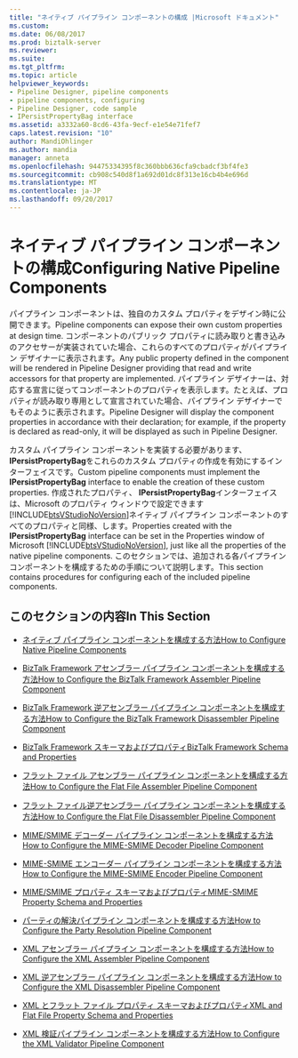 ```yaml
---
title: "ネイティブ パイプライン コンポーネントの構成 |Microsoft ドキュメント"
ms.custom: 
ms.date: 06/08/2017
ms.prod: biztalk-server
ms.reviewer: 
ms.suite: 
ms.tgt_pltfrm: 
ms.topic: article
helpviewer_keywords:
- Pipeline Designer, pipeline components
- pipeline components, configuring
- Pipeline Designer, code sample
- IPersistPropertyBag interface
ms.assetid: a3332a60-8cd6-43fa-9ecf-e1e54e71fef7
caps.latest.revision: "10"
author: MandiOhlinger
ms.author: mandia
manager: anneta
ms.openlocfilehash: 94475334395f8c360bbb636cfa9cbadcf3bf4fe3
ms.sourcegitcommit: cb908c540d8f1a692d01dc8f313e16cb4b4e696d
ms.translationtype: MT
ms.contentlocale: ja-JP
ms.lasthandoff: 09/20/2017
---
```

# <a name="configuring-native-pipeline-components"></a><span data-ttu-id="a4f8d-102">ネイティブ パイプライン コンポーネントの構成</span><span class="sxs-lookup"><span data-stu-id="a4f8d-102">Configuring Native Pipeline Components</span></span>
<span data-ttu-id="a4f8d-103">パイプライン コンポーネントは、独自のカスタム プロパティをデザイン時に公開できます。</span><span class="sxs-lookup"><span data-stu-id="a4f8d-103">Pipeline components can expose their own custom properties at design time.</span></span> <span data-ttu-id="a4f8d-104">コンポーネントのパブリック プロパティに読み取りと書き込みのアクセサーが実装されていた場合、これらのすべてのプロパティがパイプライン デザイナーに表示されます。</span><span class="sxs-lookup"><span data-stu-id="a4f8d-104">Any public property defined in the component will be rendered in Pipeline Designer providing that read and write accessors for that property are implemented.</span></span> <span data-ttu-id="a4f8d-105">パイプライン デザイナーは、対応する宣言に従ってコンポーネントのプロパティを表示します。たとえば、プロパティが読み取り専用として宣言されていた場合、パイプライン デザイナーでもそのように表示されます。</span><span class="sxs-lookup"><span data-stu-id="a4f8d-105">Pipeline Designer will display the component properties in accordance with their declaration; for example, if the property is declared as read-only, it will be displayed as such in Pipeline Designer.</span></span>  
  
 <span data-ttu-id="a4f8d-106">カスタム パイプライン コンポーネントを実装する必要があります、 **IPersistPropertyBag**をこれらのカスタム プロパティの作成を有効にするインターフェイスです。</span><span class="sxs-lookup"><span data-stu-id="a4f8d-106">Custom pipeline components must implement the **IPersistPropertyBag** interface to enable the creation of these custom properties.</span></span> <span data-ttu-id="a4f8d-107">作成されたプロパティ、 **IPersistPropertyBag**インターフェイスは、Microsoft のプロパティ ウィンドウで設定できます[!INCLUDE[btsVStudioNoVersion](../includes/btsvstudionoversion-md.md)]ネイティブ パイプライン コンポーネントのすべてのプロパティと同様、します。</span><span class="sxs-lookup"><span data-stu-id="a4f8d-107">Properties created with the **IPersistPropertyBag** interface can be set in the Properties window of Microsoft [!INCLUDE[btsVStudioNoVersion](../includes/btsvstudionoversion-md.md)], just like all the properties of the native pipeline components.</span></span> <span data-ttu-id="a4f8d-108">このセクションでは、追加される各パイプライン コンポーネントを構成するための手順について説明します。</span><span class="sxs-lookup"><span data-stu-id="a4f8d-108">This section contains procedures for configuring each of the included pipeline components.</span></span>  
  
## <a name="in-this-section"></a><span data-ttu-id="a4f8d-109">このセクションの内容</span><span class="sxs-lookup"><span data-stu-id="a4f8d-109">In This Section</span></span>  
  
-   [<span data-ttu-id="a4f8d-110">ネイティブ パイプライン コンポーネントを構成する方法</span><span class="sxs-lookup"><span data-stu-id="a4f8d-110">How to Configure Native Pipeline Components</span></span>](../core/how-to-configure-native-pipeline-components.md)  
  
-   [<span data-ttu-id="a4f8d-111">BizTalk Framework アセンブラー パイプライン コンポーネントを構成する方法</span><span class="sxs-lookup"><span data-stu-id="a4f8d-111">How to Configure the BizTalk Framework Assembler Pipeline Component</span></span>](../core/how-to-configure-the-biztalk-framework-assembler-pipeline-component.md)  
  
-   [<span data-ttu-id="a4f8d-112">BizTalk Framework 逆アセンブラー パイプライン コンポーネントを構成する方法</span><span class="sxs-lookup"><span data-stu-id="a4f8d-112">How to Configure the BizTalk Framework Disassembler Pipeline Component</span></span>](../core/how-to-configure-the-biztalk-framework-disassembler-pipeline-component.md)  
  
-   [<span data-ttu-id="a4f8d-113">BizTalk Framework スキーマおよびプロパティ</span><span class="sxs-lookup"><span data-stu-id="a4f8d-113">BizTalk Framework Schema and Properties</span></span>](../core/biztalk-framework-schema-and-properties.md)  
  
-   [<span data-ttu-id="a4f8d-114">フラット ファイル アセンブラー パイプライン コンポーネントを構成する方法</span><span class="sxs-lookup"><span data-stu-id="a4f8d-114">How to Configure the Flat File Assembler Pipeline Component</span></span>](../core/how-to-configure-the-flat-file-assembler-pipeline-component.md)  
  
-   [<span data-ttu-id="a4f8d-115">フラット ファイル逆アセンブラー パイプライン コンポーネントを構成する方法</span><span class="sxs-lookup"><span data-stu-id="a4f8d-115">How to Configure the Flat File Disassembler Pipeline Component</span></span>](../core/how-to-configure-the-flat-file-disassembler-pipeline-component.md)  
  
-   [<span data-ttu-id="a4f8d-116">MIME/SMIME デコーダー パイプライン コンポーネントを構成する方法</span><span class="sxs-lookup"><span data-stu-id="a4f8d-116">How to Configure the MIME-SMIME Decoder Pipeline Component</span></span>](../core/how-to-configure-the-mime-smime-decoder-pipeline-component.md)  
  
-   [<span data-ttu-id="a4f8d-117">MIME-SMIME エンコーダー パイプライン コンポーネントを構成する方法</span><span class="sxs-lookup"><span data-stu-id="a4f8d-117">How to Configure the MIME-SMIME Encoder Pipeline Component</span></span>](../core/how-to-configure-the-mime-smime-encoder-pipeline-component.md)  
  
-   [<span data-ttu-id="a4f8d-118">MIME/SMIME プロパティ スキーマおよびプロパティ</span><span class="sxs-lookup"><span data-stu-id="a4f8d-118">MIME-SMIME Property Schema and Properties</span></span>](../core/mime-smime-property-schema-and-properties.md)  
  
-   [<span data-ttu-id="a4f8d-119">パーティの解決パイプライン コンポーネントを構成する方法</span><span class="sxs-lookup"><span data-stu-id="a4f8d-119">How to Configure the Party Resolution Pipeline Component</span></span>](../core/how-to-configure-the-party-resolution-pipeline-component.md)  
  
-   [<span data-ttu-id="a4f8d-120">XML アセンブラー パイプライン コンポーネントを構成する方法</span><span class="sxs-lookup"><span data-stu-id="a4f8d-120">How to Configure the XML Assembler Pipeline Component</span></span>](../core/how-to-configure-the-xml-assembler-pipeline-component.md)  
  
-   [<span data-ttu-id="a4f8d-121">XML 逆アセンブラー パイプライン コンポーネントを構成する方法</span><span class="sxs-lookup"><span data-stu-id="a4f8d-121">How to Configure the XML Disassembler Pipeline Component</span></span>](../core/how-to-configure-the-xml-disassembler-pipeline-component.md)  
  
-   [<span data-ttu-id="a4f8d-122">XML とフラット ファイル プロパティ スキーマおよびプロパティ</span><span class="sxs-lookup"><span data-stu-id="a4f8d-122">XML and Flat File Property Schema and Properties</span></span>](../core/xml-and-flat-file-property-schema-and-properties.md)  
  
-   [<span data-ttu-id="a4f8d-123">XML 検証パイプライン コンポーネントを構成する方法</span><span class="sxs-lookup"><span data-stu-id="a4f8d-123">How to Configure the XML Validator Pipeline Component</span></span>](../core/how-to-configure-the-xml-validator-pipeline-component.md)